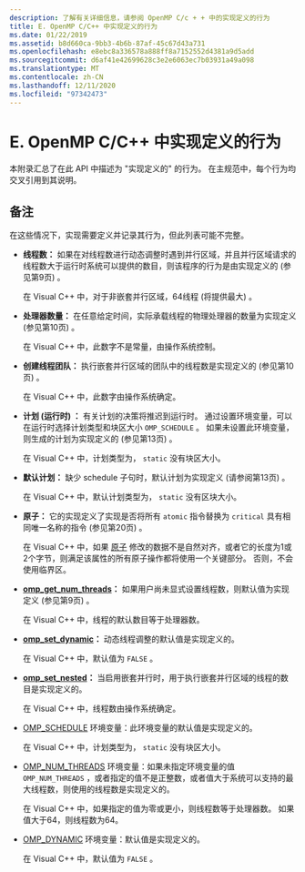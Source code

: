 ```yaml
---
description: 了解有关详细信息，请参阅 OpenMP C/c + + 中的实现定义的行为
title: E. OpenMP C/C++ 中实现定义的行为
ms.date: 01/22/2019
ms.assetid: b8d660ca-9bb3-4b6b-87af-45c67d43a731
ms.openlocfilehash: e8ebc8a336578a888ff8a7152552d4381a9d5add
ms.sourcegitcommit: d6af41e42699628c3e2e6063ec7b03931a49a098
ms.translationtype: MT
ms.contentlocale: zh-CN
ms.lasthandoff: 12/11/2020
ms.locfileid: "97342473"
---
```

# <a name="e-implementation-defined-behaviors-in-openmp-cc"></a>E. OpenMP C/C++ 中实现定义的行为

本附录汇总了在此 API 中描述为 "实现定义的" 的行为。  在主规范中，每个行为均交叉引用到其说明。

## <a name="remarks"></a>备注

在这些情况下，实现需要定义并记录其行为，但此列表可能不完整。

- **线程数：** 如果在对线程数进行动态调整时遇到并行区域，并且并行区域请求的线程数大于运行时系统可以提供的数目，则该程序的行为是由实现定义的 (参见第9页) 。

   在 Visual C++ 中，对于非嵌套并行区域，64线程 (将提供最大) 。

- **处理器数量：** 在任意给定时间，实际承载线程的物理处理器的数量为实现定义 (参见第10页) 。

   在 Visual C++ 中，此数字不是常量，由操作系统控制。

- **创建线程团队：** 执行嵌套并行区域的团队中的线程数是实现定义的 (参见第10页) 。

   在 Visual C++ 中，此数字由操作系统确定。

- **计划 (运行时) ：** 有关计划的决策将推迟到运行时。 通过设置环境变量，可以在运行时选择计划类型和块区大小 `OMP_SCHEDULE` 。 如果未设置此环境变量，则生成的计划为实现定义的 (参见第13页) 。

   在 Visual C++ 中，计划类型为， `static` 没有块区大小。

- **默认计划：** 缺少 schedule 子句时，默认计划为实现定义 (请参阅第13页) 。

   在 Visual C++ 中，默认计划类型为， `static` 没有区块大小。

- **原子：** 它的实现定义了实现是否将所有 `atomic` 指令替换为 `critical` 具有相同唯一名称的指令 (参见第20页) 。

   在 Visual C++ 中，如果 [原子](reference/openmp-directives.md#atomic) 修改的数据不是自然对齐，或者它的长度为1或2个字节，则满足该属性的所有原子操作都将使用一个关键部分。 否则，不会使用临界区。

- **[omp_get_num_threads](3-run-time-library-functions.md#312-omp_get_num_threads-function)：** 如果用户尚未显式设置线程数，则默认值为实现定义 (参见第9页) 。

   在 Visual C++ 中，线程的默认数目等于处理器数。

- **[omp_set_dynamic](3-run-time-library-functions.md#317-omp_set_dynamic-function)：** 动态线程调整的默认值是实现定义的。

   在 Visual C++ 中，默认值为 `FALSE` 。

- **[omp_set_nested](3-run-time-library-functions.md#319-omp_set_nested-function)：** 当启用嵌套并行时，用于执行嵌套并行区域的线程的数目是实现定义的。

   在 Visual C++ 中，线程数由操作系统确定。

- [OMP_SCHEDULE](4-environment-variables.md#41-omp_schedule) 环境变量：此环境变量的默认值是实现定义的。

   在 Visual C++ 中，计划类型为， `static` 没有块区大小。

- [OMP_NUM_THREADS](4-environment-variables.md#42-omp_num_threads) 环境变量：如果未指定环境变量的值 `OMP_NUM_THREADS` ，或者指定的值不是正整数，或者值大于系统可以支持的最大线程数，则使用的线程数是实现定义的。

   在 Visual C++ 中，如果指定的值为零或更小，则线程数等于处理器数。  如果值大于64，则线程数为64。

- [OMP_DYNAMIC](4-environment-variables.md#43-omp_dynamic) 环境变量：默认值是实现定义的。

   在 Visual C++ 中，默认值为 `FALSE` 。
